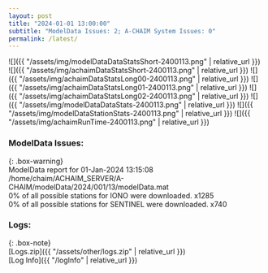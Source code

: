 ```yaml
---
layout: post
title: "2024-01-01 13:00:00"
subtitle: "ModelData Issues: 2; A-CHAIM System Issues: 0"
permalink: /latest/
---
```


![]({{ "/assets/img/modelDataDataStatsShort-2400113.png" | relative_url }})
![]({{ "/assets/img/achaimDataStatsShort-2400113.png" | relative_url }})
![]({{ "/assets/img/achaimDataStatsLong00-2400113.png" | relative_url }})
![]({{ "/assets/img/achaimDataStatsLong01-2400113.png" | relative_url }})
![]({{ "/assets/img/achaimDataStatsLong02-2400113.png" | relative_url }})
![]({{ "/assets/img/modelDataDataStats-2400113.png" | relative_url }})
![]({{ "/assets/img/modelDataStationStats-2400113.png" | relative_url }})
![]({{ "/assets/img/achaimRunTime-2400113.png" | relative_url }})


### ModelData Issues:  
  
{: .box-warning}  
 ModelData report for 01-Jan-2024 13:15:08   
 /home/chaim/ACHAIM_SERVER/A-CHAIM/modelData/2024/001/13/modelData.mat   
 0% of all possible stations for IONO were downloaded. x1285   
 0% of all possible stations for SENTINEL were downloaded. x740   
  


### Logs:  
  
{: .box-note}  
[Logs.zip]({{ "/assets/other/logs.zip" | relative_url }})  
[Log Info]({{ "/logInfo" | relative_url }})  
